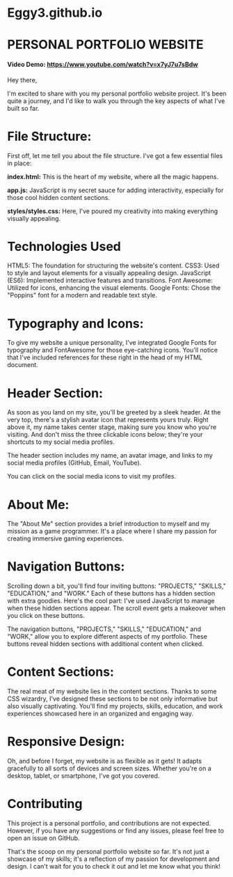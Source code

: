 # Eggy3.github.io

# PERSONAL PORTFOLIO WEBSITE
#### Video Demo:  <https://www.youtube.com/watch?v=x7yJ7u7sBdw>


Hey there,

I'm excited to share with you my personal portfolio website project. It's been quite a journey, and I'd like to walk you through the key aspects of what I've built so far.

# File Structure:
First off, let me tell you about the file structure. I've got a few essential files in place:

**index.html:** This is the heart of my website, where all the magic happens.

**app.js:** JavaScript is my secret sauce for adding interactivity, especially for those cool hidden content sections.

**styles/styles.css:** Here, I've poured my creativity into making everything visually appealing.

# Technologies Used
HTML5: The foundation for structuring the website's content.
CSS3: Used to style and layout elements for a visually appealing design.
JavaScript (ES6): Implemented interactive features and transitions.
Font Awesome: Utilized for icons, enhancing the visual elements.
Google Fonts: Chose the "Poppins" font for a modern and readable text style.

# Typography and Icons:
To give my website a unique personality, I've integrated Google Fonts for typography and FontAwesome for those eye-catching icons. You'll notice that I've included references for these right in the head of my HTML document.

# Header Section:
As soon as you land on my site, you'll be greeted by a sleek header. At the very top, there's a stylish avatar icon that represents yours truly. Right above it, my name takes center stage, making sure you know who you're visiting. And don't miss the three clickable icons below; they're your shortcuts to my social media profiles.

The header section includes my name, an avatar image, and links to my social media profiles (GitHub, Email, YouTube).

You can click on the social media icons to visit my profiles.

# About Me:
The "About Me" section provides a brief introduction to myself and my mission as a game programmer.
It's a place where I share my passion for creating immersive gaming experiences.

# Navigation Buttons:
Scrolling down a bit, you'll find four inviting buttons: "PROJECTS," "SKILLS," "EDUCATION," and "WORK." Each of these buttons has a hidden section with extra goodies. Here's the cool part: I've used JavaScript to manage when these hidden sections appear. The scroll event gets a makeover when you click on these buttons.

The navigation buttons, "PROJECTS," "SKILLS," "EDUCATION," and "WORK," allow you to explore different aspects of my portfolio.
These buttons reveal hidden sections with additional content when clicked.

# Content Sections:
The real meat of my website lies in the content sections. Thanks to some CSS wizardry, I've designed these sections to be not only informative but also visually captivating. You'll find my projects, skills, education, and work experiences showcased here in an organized and engaging way.

# Responsive Design:
Oh, and before I forget, my website is as flexible as it gets! It adapts gracefully to all sorts of devices and screen sizes. Whether you're on a desktop, tablet, or smartphone, I've got you covered.

# Contributing
This project is a personal portfolio, and contributions are not expected. However, if you have any suggestions or find any issues, please feel free to open an issue on GitHub.


That's the scoop on my personal portfolio website so far. It's not just a showcase of my skills; it's a reflection of my passion for development and design. I can't wait for you to check it out and let me know what you think!
